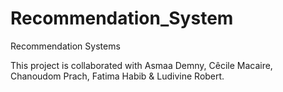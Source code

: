 # Recommendation_System
Recommendation Systems

This project is collaborated with Asmaa Demny, Cêcile Macaire, Chanoudom Prach, Fatima Habib & Ludivine Robert.
